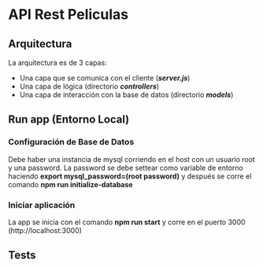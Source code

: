 # API Rest Peliculas

## Arquitectura

La arquitectura es de 3 capas:

- Una capa que se comunica con el cliente (***server.js***)
- Una capa de lógica (directorio ***controllers***)
- Una capa de interacción con la base de datos (directorio ***models***)

## Run app (Entorno Local)

### Configuración de Base de Datos

Debe haber una instancia de mysql corriendo en el host con un usuario root y una password. La password se debe settear como variable de entorno haciendo **export mysql_password=(root password)** y después se corre el comando **npm run initialize-database**

### Iniciar aplicación

La app se inicia con el comando **npm run start** y corre en el puerto 3000 (http://localhost:3000)

## Tests
